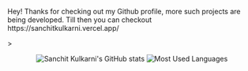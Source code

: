 <p>Hey! Thanks for checking out my Github profile, more such projects are being developed. Till then you can checkout https://sanchitkulkarni.vercel.app/ </p>>
<p align="center">
  <img src="https://github-readme-stats.vercel.app/api?username=SanchitKulkarni1&show_icons=true&theme=nord&hide_border=true&hide_title=true&bg_color=191724&text_color=928a9b&icon_color=ff9a3d&ring_color=ff9a3d" alt="Sanchit Kulkarni's GitHub stats" />
  <img src="https://github-readme-stats.vercel.app/api/top-langs/?username=SanchitKulkarni1&layout=compact&theme=nord&hide_border=true&title_color=928a9b&bg_color=191724&text_color=928a9b" alt="Most Used Languages" />
</p>


